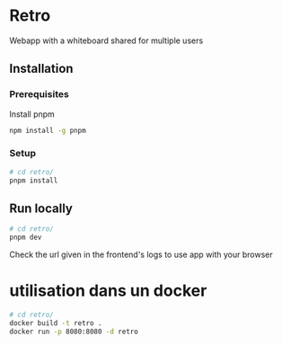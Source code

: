 # Retro

Webapp with a whiteboard shared for multiple users

## Installation

### Prerequisites

Install pnpm

```sh
npm install -g pnpm
```

### Setup

```sh
# cd retro/
pnpm install
```

## Run locally

```sh
# cd retro/
pnpm dev
```

Check the url given in the frontend's logs to use app with your browser


# utilisation dans un docker


```sh
# cd retro/
docker build -t retro .
docker run -p 8080:8080 -d retro
```